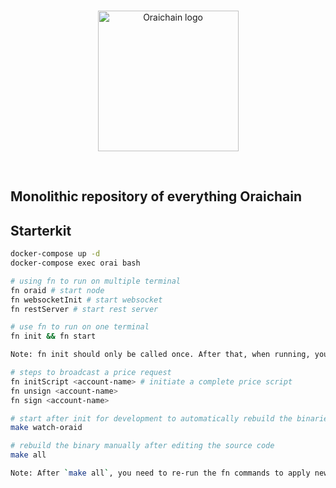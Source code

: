 <br/>
<p align="center">
<a href="https://orai.io/" target="_blank" color="#0d2990">
  <img src="https://orai.io/images/favicon.png" width="225" alt="Oraichain logo">
</a>
</p>
<br/>

## Monolithic repository of everything Oraichain

## Starterkit

```bash
docker-compose up -d
docker-compose exec orai bash

# using fn to run on multiple terminal
fn oraid # start node
fn websocketInit # start websocket
fn restServer # start rest server

# use fn to run on one terminal
fn init && fn start

Note: fn init should only be called once. After that, when running, you can use fn start to keep the data. fn init will clean everything and start over.

# steps to broadcast a price request
fn initScript <account-name> # initiate a complete price script
fn unsign <account-name>
fn sign <account-name>

# start after init for development to automatically rebuild the binaries
make watch-oraid

# rebuild the binary manually after editing the source code
make all

Note: After `make all`, you need to re-run the fn commands to apply new binaries.

```
